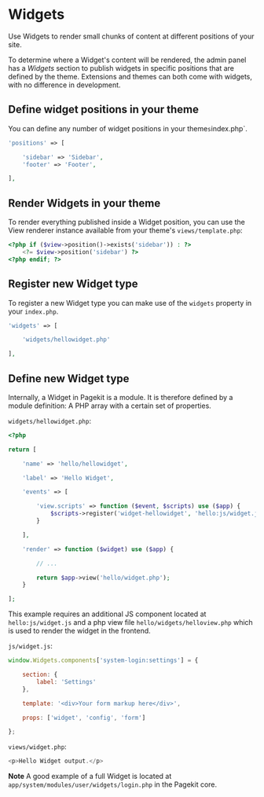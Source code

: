 # Widgets
<p class="uk-article-lead">Use Widgets to render small chunks of content at different positions of your site.</p>

To determine where a Widget's content will be rendered, the admin panel has a _Widgets_ section to publish widgets in specific positions that are defined by the theme. Extensions and themes can both come with widgets, with no difference in development.

## Define widget positions in your theme
You can define any number of widget positions in your theme`s`index.php`.

```php
'positions' => [

    'sidebar' => 'Sidebar',
    'footer' => 'Footer',

],
```

## Render Widgets in your theme
To render everything published inside a Widget position, you can use the View renderer instance available from your theme's `views/template.php`:

```php
<?php if ($view->position()->exists('sidebar')) : ?>
    <?= $view->position('sidebar') ?>
<?php endif; ?>
```

## Register new Widget type
To register a new Widget type you can make use of the `widgets` property in your `index.php`.

```php
'widgets' => [

    'widgets/hellowidget.php'

],
```

## Define new Widget type
Internally, a Widget in Pagekit is a module. It is therefore defined by a module definition: A PHP array with a certain set of properties.

`widgets/hellowidget.php`:

```php
<?php

return [

    'name' => 'hello/hellowidget',

    'label' => 'Hello Widget',

    'events' => [

        'view.scripts' => function ($event, $scripts) use ($app) {
            $scripts->register('widget-hellowidget', 'hello:js/widget.js', ['~widgets']);
        }

    ],

    'render' => function ($widget) use ($app) {

        // ...

        return $app->view('hello/widget.php');
    }

];
```

This example requires an additional JS component located at `hello:js/widget.js` and a php view file `hello/widgets/helloview.php` which is used to render the widget in the frontend.

`js/widget.js`:

```javascript
window.Widgets.components['system-login:settings'] = {

    section: {
        label: 'Settings'
    },

    template: '<div>Your form markup here</div>',

    props: ['widget', 'config', 'form']

};
```

`views/widget.php`:

```php
<p>Hello Widget output.</p>
```

**Note** A good example of a full Widget is located at `app/system/modules/user/widgets/login.php` in the Pagekit core.

